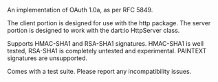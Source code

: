An implementation of OAuth 1.0a, as per RFC 5849. 

The client portion is designed for use with the http 
package. The server portion is designed to work with the dart:io
HttpServer class. 

Supports HMAC-SHA1 and RSA-SHA1 signatures. HMAC-SHA1 is well tested, RSA-SHA1
is completely untested and experimental. PAINTEXT signatures are unsupported.

Comes with a test suite. Please report any incompatibility issues.
